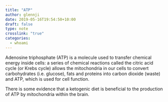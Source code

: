 ```yaml
---
title: "ATP"
author: glennji
date: 2019-05-16T19:54:50+10:00
draft: false
type: note
crosslink: "true"
categories:
  - whoami
---
```

Adenosine triphosphate (ATP) is a molecule used to transfer chemical energy inside cells: a series of chemical reactions called the citric acid cycle (or Krebs cycle) allows the mitochondria in our cells to convert carbohydrates (i.e. glucose), fats and proteins into carbon dioxide (waste) and ATP, which is used for cell function.

There is some evidence that a ketogenic diet is beneficial to the production of ATP by mitochondria within the brain.

